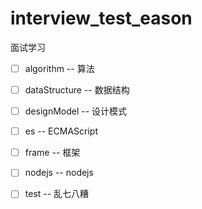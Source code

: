 # interview_test_eason
面试学习


- [ ] algorithm -- 算法
- [ ] dataStructure -- 数据结构
- [ ] designModel -- 设计模式
- [ ] es -- ECMAScript
- [ ] frame -- 框架
- [ ] nodejs -- nodejs
- [ ] test -- 乱七八糟



